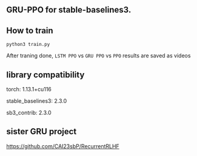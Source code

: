 ## GRU-PPO for stable-baselines3. ##

## How to train ##

```python3 train.py```

After traning done, ```LSTM PPO``` vs ```GRU PPO``` vs ```PPO``` results are saved as videos


## library compatibility ##
 
torch: 1.13.1+cu116

stable_baselines3: 2.3.0

sb3_contrib: 2.3.0

## sister GRU project ##

https://github.com/CAI23sbP/RecurrentRLHF
